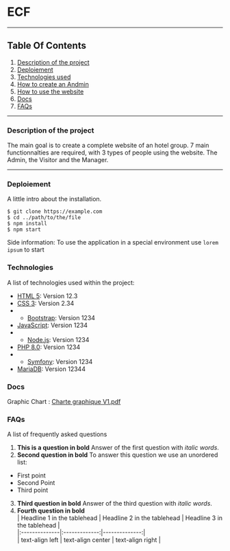 # ECF
***
## Table Of Contents
1. [Description of the project](#description)
2. [Deploiement](#local)
3. [Technologies used](#techno)
4. [How to create an Andmin](#howto)
5. [How to use the website](#howtowebsite)
6. [Docs](#docs)
7. [FAQs](#faqs)
***
<a name="description"></a>
### Description of the project
The main goal is to create a complete website of an hotel group. 7 main functionnalties are required, with 3 types of people using the website. The Admin, the Visitor and the Manager. <br>
***
<a name="local"></a>
### Deploiement
A little intro about the installation. 
```
$ git clone https://example.com
$ cd ../path/to/the/file
$ npm install
$ npm start
```
Side information: To use the application in a special environment use ```lorem ipsum``` to start
<a name="techno"></a>
### Technologies
A list of technologies used within the project:
* [HTML 5](https://example.com): Version 12.3 
* [CSS 3](https://example.com): Version 2.34
* * [Bootstrap](https://example.com): Version 1234
* [JavaScript](https://example.com): Version 1234
* * [Node.js](https://example.com): Version 1234
* [PHP 8.0](https://example.com): Version 1234
* * [Symfony](https://example.com): Version 1234
* [MariaDB](https://example.com): Version 12344
<a name="docs"></a>
### Docs
Graphic Chart :
[Charte graphique V1.pdf](https://github.com/clementramos/ECF/files/8254778/Charte.graphique.V1.pdf)

<a name="faqs"></a>
### FAQs
A list of frequently asked questions
1. **This is a question in bold**
Answer of the first question with _italic words_. 
2. __Second question in bold__ 
To answer this question we use an unordered list:
* First point
* Second Point
* Third point
3. **Third question in bold**
Answer of the third question with *italic words*.
4. **Fourth question in bold** <br>
| Headline 1 in the tablehead | Headline 2 in the tablehead | Headline 3 in the tablehead | <br>
|:--------------|:-------------:|--------------:| <br>
| text-align left | text-align center | text-align right |
